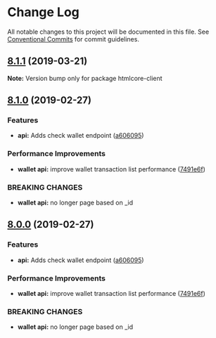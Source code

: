 # Change Log

All notable changes to this project will be documented in this file.
See [Conventional Commits](https://conventionalcommits.org) for commit guidelines.

## [8.1.1](https://github.com/matiu/htmlcore/compare/v8.1.0...v8.1.1) (2019-03-21)

**Note:** Version bump only for package htmlcore-client

## [8.1.0](https://github.com/nitsujlangston/htmlcore/compare/v5.0.0-beta.44...v8.1.0) (2019-02-27)

### Features

* **api:** Adds check wallet endpoint ([a606095](https://github.com/nitsujlangston/htmlcore/commit/a606095))

### Performance Improvements

* **wallet api:** improve wallet transaction list performance ([7491e6f](https://github.com/nitsujlangston/htmlcore/commit/7491e6f))

### BREAKING CHANGES

* **wallet api:** no longer page based on _id

## [8.0.0](https://github.com/nitsujlangston/htmlcore/compare/v5.0.0-beta.44...v8.0.0) (2019-02-27)

### Features

* **api:** Adds check wallet endpoint ([a606095](https://github.com/nitsujlangston/htmlcore/commit/a606095))

### Performance Improvements

* **wallet api:** improve wallet transaction list performance ([7491e6f](https://github.com/nitsujlangston/htmlcore/commit/7491e6f))

### BREAKING CHANGES

* **wallet api:** no longer page based on _id
